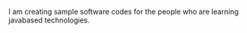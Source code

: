I am creating sample software codes for the people who are learning javabased technologies.

<!---
javacoders2020/javacoders2020 is a ✨ special ✨ repository because its `README.md` (this file) appears on your GitHub profile.
You can click the Preview link to take a look at your changes.
--->
